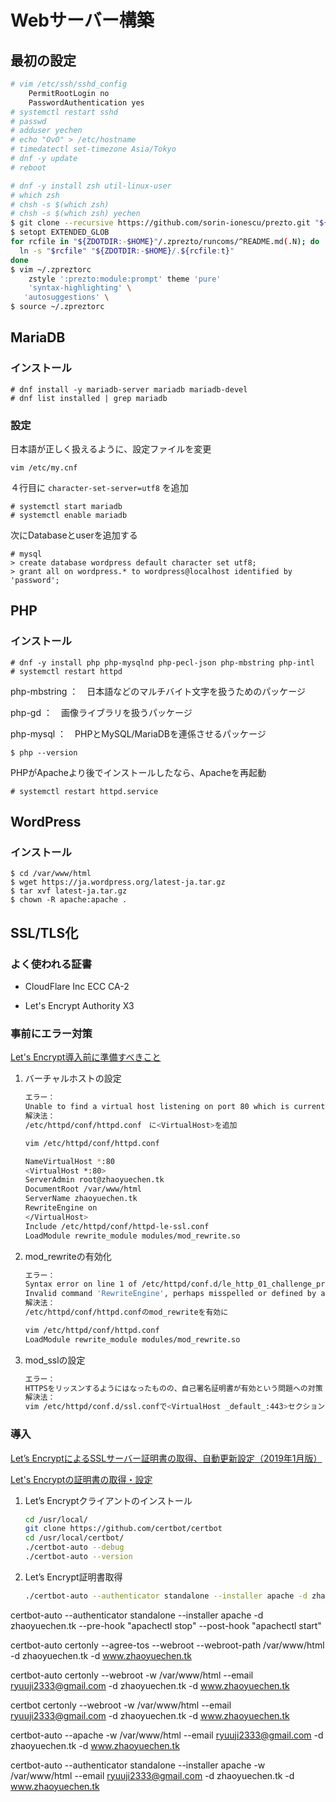 # Webサーバー構築





## 最初の設定

```bash
# vim /etc/ssh/sshd_config
	PermitRootLogin no
	PasswordAuthentication yes
# systemctl restart sshd
# passwd
# adduser yechen
# echo "OvO" > /etc/hostname
# timedatectl set-timezone Asia/Tokyo
# dnf -y update
# reboot

# dnf -y install zsh util-linux-user
# which zsh
# chsh -s $(which zsh)
# chsh -s $(which zsh) yechen
$ git clone --recursive https://github.com/sorin-ionescu/prezto.git "${ZDOTDIR:-$HOME}/.zprezto"
$ setopt EXTENDED_GLOB
for rcfile in "${ZDOTDIR:-$HOME}"/.zprezto/runcoms/^README.md(.N); do
  ln -s "$rcfile" "${ZDOTDIR:-$HOME}/.${rcfile:t}"
done
$ vim ~/.zpreztorc
	zstyle ':prezto:module:prompt' theme 'pure'
	'syntax-highlighting' \
   'autosuggestions' \
$ source ~/.zpreztorc
```





## MariaDB



### インストール

```
# dnf install -y mariadb-server mariadb mariadb-devel
# dnf list installed | grep mariadb
```



### 設定

日本語が正しく扱えるように、設定ファイルを変更

```
vim /etc/my.cnf
```

４行目に `character-set-server=utf8` を追加

```
# systemctl start mariadb
# systemctl enable mariadb
```

次にDatabaseとuserを追加する

```
# mysql
> create database wordpress default character set utf8;
> grant all on wordpress.* to wordpress@localhost identified by 'password';
```





## PHP



### インストール

```
# dnf -y install php php-mysqlnd php-pecl-json php-mbstring php-intl
# systemctl restart httpd
```

php-mbstring  ：　日本語などのマルチバイト文字を扱うためのパッケージ

php-gd  ：　画像ライブラリを扱うパッケージ

php-mysql  ：　PHPとMySQL/MariaDBを連係させるパッケージ

```
$ php --version
```

PHPがApacheより後でインストールしたなら、Apacheを再起動

```
# systemctl restart httpd.service
```





## WordPress



### インストール

```
$ cd /var/www/html
$ wget https://ja.wordpress.org/latest-ja.tar.gz
$ tar xvf latest-ja.tar.gz
$ chown -R apache:apache .
```





## SSL/TLS化



### よく使われる証書

* CloudFlare Inc ECC CA-2

* Let's Encrypt Authority X3



### 事前にエラー対策

[Let's Encrypt導入前に準備すべきこと](https://qiita.com/iwamot/items/ca8173df1dd6f18c42dd)

1. バーチャルホストの設定

   ```bash
   エラー：
   Unable to find a virtual host listening on port 80 which is currently needed for Certbot to prove to the CA that you control your domain. Please add a virtual host for port 80.
   解決法：
   /etc/httpd/conf/httpd.conf　に<VirtualHost>を追加
   
   vim /etc/httpd/conf/httpd.conf
   
   NameVirtualHost *:80
   <VirtualHost *:80>
   ServerAdmin root@zhaoyuechen.tk
   DocumentRoot /var/www/html
   ServerName zhaoyuechen.tk
   RewriteEngine on
   </VirtualHost>
   Include /etc/httpd/conf/httpd-le-ssl.conf
   LoadModule rewrite_module modules/mod_rewrite.so
   ```

2. mod_rewriteの有効化

   ```bash
   エラー：
   Syntax error on line 1 of /etc/httpd/conf.d/le_http_01_challenge_pre.conf:
   Invalid command 'RewriteEngine', perhaps misspelled or defined by a module not included in the server configuration
   解決法：
   /etc/httpd/conf/httpd.confのmod_rewriteを有効に
   
   vim /etc/httpd/conf/httpd.conf
   LoadModule rewrite_module modules/mod_rewrite.so
   ```

3. mod_sslの設定

   ```bash
   エラー：
   HTTPSをリッスンするようにはなったものの、自己署名証明書が有効という問題への対策
   解決法：
   vim /etc/httpd/conf.d/ssl.confで<VirtualHost _default_:443>セクションをまるごと削除する
   ```



### 導入

[Let’s EncryptによるSSLサーバー証明書の取得、自動更新設定（2019年1月版）](https://inaba-serverdesign.jp/blog/20190205/lets_encrypt_ssl_certificate_update.html)

[Let's Encryptの証明書の取得・設定](https://qiita.com/RubiLeah-com/items/c2252a6c42f60fc3677b)

1. Let’s Encryptクライアントのインストール

   ```bash
   cd /usr/local/
   git clone https://github.com/certbot/certbot
   cd /usr/local/certbot/
   ./certbot-auto --debug
   ./certbot-auto --version
   ```

2. Let’s Encrypt証明書取得

   ```bash
   ./certbot-auto --authenticator standalone --installer apache -d zhaoyuechen.tk --pre-hook "apachectl stop" --post-hook "apachectl start"
   ```









certbot-auto --authenticator standalone --installer apache -d zhaoyuechen.tk --pre-hook "apachectl stop" --post-hook "apachectl start"



certbot-auto certonly --agree-tos --webroot --webroot-path /var/www/html -d zhaoyuechen.tk -d www.zhaoyuechen.tk



certbot-auto certonly --webroot -w /var/www/html --email ryuuji2333@gmail.com -d zhaoyuechen.tk -d www.zhaoyuechen.tk



certbot certonly --webroot -w /var/www/html --email ryuuji2333@gmail.com -d zhaoyuechen.tk -d www.zhaoyuechen.tk









certbot-auto --apache -w /var/www/html --email ryuuji2333@gmail.com -d zhaoyuechen.tk -d www.zhaoyuechen.tk





certbot-auto --authenticator standalone --installer apache -w /var/www/html --email ryuuji2333@gmail.com -d zhaoyuechen.tk -d www.zhaoyuechen.tk





















